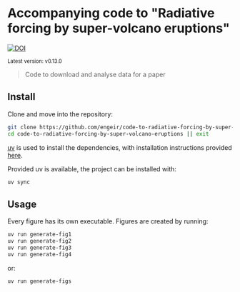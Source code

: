 # Accompanying code to "Radiative forcing by super-volcano eruptions"

[![DOI](https://zenodo.org/badge/724130844.svg)](https://zenodo.org/badge/latestdoi/724130844)

<sup>Latest version: v0.13.0</sup> <!-- x-release-please-version -->

> Code to download and analyse data for a paper

## Install

Clone and move into the repository:

```bash
git clone https://github.com/engeir/code-to-radiative-forcing-by-super-volcano-eruptions.git
cd code-to-radiative-forcing-by-super-volcano-eruptions || exit
```

[uv](https://docs.astral.sh/uv/) is used to install the dependencies, with installation
instructions provided [here](https://docs.astral.sh/uv/getting-started/installation/).

Provided uv is available, the project can be installed with:

```bash
uv sync
```

## Usage

Every figure has its own executable. Figures are created by running:

```bash
uv run generate-fig1
uv run generate-fig2
uv run generate-fig3
uv run generate-fig4
```

or:

```bash
uv run generate-figs
```
